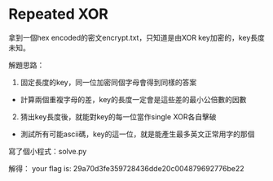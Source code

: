 # Repeated XOR
拿到一個hex encoded的密文encrypt.txt，只知道是由XOR key加密的，key長度未知。

解題思路：
 1. 固定長度的key，同一位加密同個字母會得到同樣的答案
  * 計算兩個重複字母的差，key的長度一定會是這些差的最小公倍數的因數
 2. 猜出key長度後，就能對key的每一位當作single XOR各自擊破
  * 測試所有可能ascii碼，key的這一位，就是能產生最多英文正常用字的那個
  
寫了個小程式：solve.py

解得： your flag is: 29a70d3fe359728436dde20c004879692776be22
